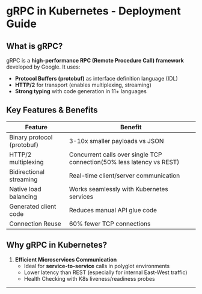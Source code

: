 # gRPC in Kubernetes - Deployment Guide

## **What is gRPC?**
gRPC is a **high-performance RPC (Remote Procedure Call) framework** developed by Google. It uses:
- **Protocol Buffers (protobuf)** as interface definition language (IDL)
- **HTTP/2** for transport (enables multiplexing, streaming)
- **Strong typing** with code generation in 11+ languages

## **Key Features & Benefits**
| Feature | Benefit |
|---------|---------|
| Binary protocol (protobuf) | 3-10x smaller payloads vs JSON |
| HTTP/2 multiplexing | Concurrent calls over single TCP connection(50% less latency vs REST) |
| Bidirectional streaming | Real-time client/server communication |
| Native load balancing | Works seamlessly with Kubernetes services |
| Generated client code | Reduces manual API glue code |
|Connection Reuse       | 60% fewer TCP connections    |

## **Why gRPC in Kubernetes?**
1. **Efficient Microservices Communication**
   - Ideal for **service-to-service** calls in polyglot environments
   - Lower latency than REST (especially for internal East-West traffic)
   - Health Checking with K8s liveness/readiness probes

---
```
```
